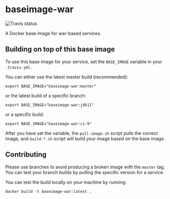 # baseimage-war

![Travis status](https://api.travis-ci.org/Opetushallitus/baseimage-war.svg?branch=master)

A Docker base image for war-based services.

## Building on top of this base image

To use this base image for your service, set the `BASE_IMAGE` variable in your `.travis.yml`.

You can either use the latest master build (recommended):

    export BASE_IMAGE="baseimage-war:master"

or the latest build of a specific branch:

    export BASE_IMAGE="baseimage-war:jdk11"

or a specific build:

    export BASE_IMAGE="baseimage-war:ci-9"

After you have set the variable, the `pull-image.sh` script pulls the correct image, and `build-*.sh` script will build your image based on the base image.

## Contributing

Please use branches to avoid producing a broken image with the `master` tag. You can test your branch builds by pulling the specific version for a service.

You can test the build locally on your machine by running:

    docker build -t baseimage-war:latest .

